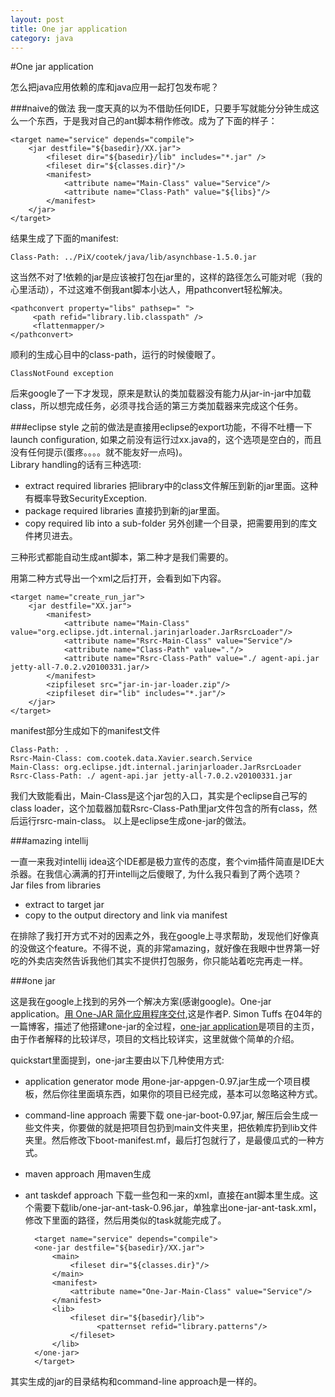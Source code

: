 ```yaml
---
layout: post
title: One jar application
category: java
---
```


#One jar application

怎么把java应用依赖的库和java应用一起打包发布呢？    

###naive的做法
我一度天真的以为不借助任何IDE，只要手写就能分分钟生成这么一个东西，于是我对自己的ant脚本稍作修改。成为了下面的样子：  

    <target name="service" depends="compile">
        <jar destfile="${basedir}/XX.jar">
            <fileset dir="${basedir}/lib" includes="*.jar" />
            <fileset dir="${classes.dir}"/>
            <manifest>
                <attribute name="Main-Class" value="Service"/>
                <attribute name="Class-Path" value="${libs}"/>
            </manifest>
        </jar>
    </target>

结果生成了下面的manifest:  

    Class-Path: ../PiX/cootek/java/lib/asynchbase-1.5.0.jar
    
这当然不对了!依赖的jar是应该被打包在jar里的，这样的路径怎么可能对呢（我的心里活动），不过这难不倒我ant脚本小达人，用pathconvert轻松解决。  

    <pathconvert property="libs" pathsep=" ">
         <path refid="library.lib.classpath" />
         <flattenmapper/>
    </pathconvert>

顺利的生成心目中的class-path，运行的时候傻眼了。  

    ClassNotFound exception
    
后来google了一下才发现，原来是默认的类加载器没有能力从jar-in-jar中加载class，所以想完成任务，必须寻找合适的第三方类加载器来完成这个任务。  

###eclipse style
之前的做法是直接用eclipse的export功能，不得不吐槽一下launch configuration, 如果之前没有运行过xx.java的，这个选项是空白的，而且没有任何提示(蛋疼。。。。就不能友好一点吗)。  
Library handling的话有三种选项:  

* extract required libraries 把library中的class文件解压到新的jar里面。这种有概率导致SecurityException.  
* package required libraries 直接扔到新的jar里面。  
* copy required lib into a sub-folder 另外创建一个目录，把需要用到的库文件拷贝进去。  

三种形式都能自动生成ant脚本，第二种才是我们需要的。  

用第二种方式导出一个xml之后打开，会看到如下内容。  

    <target name="create_run_jar">
        <jar destfile="XX.jar">
            <manifest>
                <attribute name="Main-Class" value="org.eclipse.jdt.internal.jarinjarloader.JarRsrcLoader"/>
                <attribute name="Rsrc-Main-Class" value="Service"/>
                <attribute name="Class-Path" value="."/>
                <attribute name="Rsrc-Class-Path" value="./ agent-api.jar jetty-all-7.0.2.v20100331.jar/>
            </manifest>
            <zipfileset src="jar-in-jar-loader.zip"/>
            <zipfileset dir="lib" includes="*.jar"/>
        </jar>
    </target> 

manifest部分生成如下的manifest文件  

    Class-Path: .
    Rsrc-Main-Class: com.cootek.data.Xavier.search.Service
    Main-Class: org.eclipse.jdt.internal.jarinjarloader.JarRsrcLoader
    Rsrc-Class-Path: ./ agent-api.jar jetty-all-7.0.2.v20100331.jar
    
我们大致能看出，Main-Class是这个jar包的入口，其实是个eclipse自己写的class loader，这个加载器加载Rsrc-Class-Path里jar文件包含的所有class，然后运行rsrc-main-class。 
以上是eclipse生成one-jar的做法。  


###amazing intellij

一直一来我对intellij idea这个IDE都是极力宣传的态度，套个vim插件简直是IDE大杀器。在我信心满满的打开intellij之后傻眼了, 为什么我只看到了两个选项？  
Jar files from libraries

* extract to target jar
* copy to the output directory and link via manifest

在排除了我打开方式不对的因素之外，我在google上寻求帮助，发现他们好像真的没做这个feature。不得不说，真的非常amazing，就好像在我眼中世界第一好吃的外卖店突然告诉我他们其实不提供打包服务，你只能站着吃完再走一样。  


###one jar

这是我在google上找到的另外一个解决方案(感谢google)。One-jar application。[用 One-JAR 简化应用程序交付](http://www.ibm.com/developerworks/cn/java/j-onejar/),这是作者P. Simon Tuffs 在04年的一篇博客，描述了他搭建one-jar的全过程，[one-jar application](http://one-jar.sourceforge.net/index.php?page=introduction&file=intro)是项目的主页，由于作者解释的比较详尽，项目的文档比较详实，这里就做个简单的介绍。  

quickstart里面提到，one-jar主要由以下几种使用方式:  

* application generator mode 用one-jar-appgen-0.97.jar生成一个项目模板，然后你往里面填东西，如果你的项目已经完成，基本可以忽略这种方式。  
* command-line approach  需要下载 one-jar-boot-0.97.jar, 解压后会生成一些文件夹，你要做的就是把项目包扔到main文件夹里，把依赖库扔到lib文件夹里。然后修改下boot-manifest.mf，最后打包就行了，是最傻瓜式的一种方式。  
* maven approach 用maven生成
* ant taskdef approach 下载一些包和一来的xml，直接在ant脚本里生成。这个需要下载lib/one-jar-ant-task-0.96.jar，单独拿出one-jar-ant-task.xml，修改下里面的路径，然后用类似的task就能完成了。  

        <target name="service" depends="compile">
        <one-jar destfile="${basedir}/XX.jar">
            <main>
                <fileset dir="${classes.dir}"/>
            </main>
            <manifest>
                <attribute name="One-Jar-Main-Class" value="Service"/>
            </manifest>
            <lib>
                <fileset dir="${basedir}/lib">
                      <patternset refid="library.patterns"/>
                </fileset>
            </lib>
        </one-jar>
        </target>
其实生成的jar的目录结构和command-line approach是一样的。  

